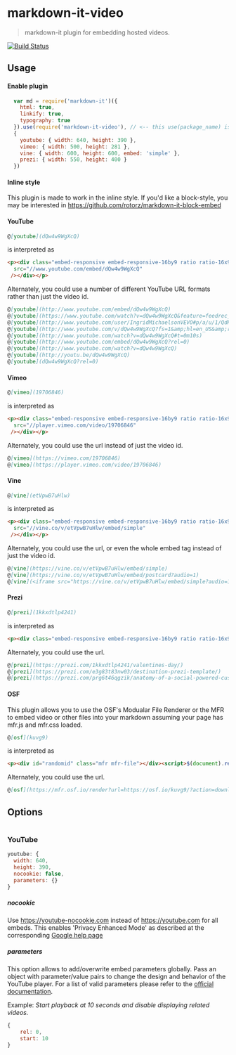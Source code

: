 # markdown-it-video

> markdown-it plugin for embedding hosted videos.

[![Build Status](https://travis-ci.org/CenterForOpenScience/markdown-it-video.svg?branch=master)](https://travis-ci.org/CenterForOpenScience/markdown-it-video)

## Usage

#### Enable plugin

```js
  var md = require('markdown-it')({
    html: true,
    linkify: true,
    typography: true
  }).use(require('markdown-it-video'), // <-- this use(package_name) is required 
  {
    youtube: { width: 640, height: 390 },
    vimeo: { width: 500, height: 281 },
    vine: { width: 600, height: 600, embed: 'simple' },
    prezi: { width: 550, height: 400 }
  })
```
#### Inline style

This plugin is made to work in the inline style. If you'd like a block-style, you may be interested in https://github.com/rotorz/markdown-it-block-embed

#### YouTube

```md
@[youtube](dQw4w9WgXcQ)
```

is interpreted as

```html
<p><div class="embed-responsive embed-responsive-16by9 ratio ratio-16x9"><iframe class="embed-responsive-item" id="youtubeplayer" width="640" height="390"
  src="//www.youtube.com/embed/dQw4w9WgXcQ"
 /></div></p>
```

Alternately, you could use a number of different YouTube URL formats rather than just the video id.

```md
@[youtube](http://www.youtube.com/embed/dQw4w9WgXcQ)
@[youtube](https://www.youtube.com/watch?v=dQw4w9WgXcQ&feature=feedrec_centerforopenscience_index)
@[youtube](http://www.youtube.com/user/IngridMichaelsonVEVO#p/a/u/1/QdK8U-VIH_o)
@[youtube](http://www.youtube.com/v/dQw4w9WgXcQ?fs=1&amp;hl=en_US&amp;rel=0)
@[youtube](http://www.youtube.com/watch?v=dQw4w9WgXcQ#t=0m10s)
@[youtube](http://www.youtube.com/embed/dQw4w9WgXcQ?rel=0)
@[youtube](http://www.youtube.com/watch?v=dQw4w9WgXcQ)
@[youtube](http://youtu.be/dQw4w9WgXcQ)
@[youtube](dQw4w9WgXcQ?rel=0)
```

#### Vimeo

```md
@[vimeo](19706846)
```

is interpreted as

```html
<p><div class="embed-responsive embed-responsive-16by9 ratio ratio-16x9"><iframe class="embed-responsive-item" id="vimeoplayer" width="500" height="281"
  src="//player.vimeo.com/video/19706846"
 /></div></p>
```

Alternately, you could use the url instead of just the video id.

```md
@[vimeo](https://vimeo.com/19706846)
@[vimeo](https://player.vimeo.com/video/19706846)
```

#### Vine

```md
@[vine](etVpwB7uHlw)
```

is interpreted as

```html
<p><div class="embed-responsive embed-responsive-16by9 ratio ratio-16x9"><iframe class="embed-responsive-item" id="vineplayer" width="600" height="600"
  src="//vine.co/v/etVpwB7uHlw/embed/simple"
 /></div></p>
```

Alternately, you could use the url, or even the whole embed tag instead of just the video id.

```md
@[vine](https://vine.co/v/etVpwB7uHlw/embed/simple)
@[vine](https://vine.co/v/etVpwB7uHlw/embed/postcard?audio=1)
@[vine](<iframe src="https://vine.co/v/etVpwB7uHlw/embed/simple?audio=1" width="600" height="600"></iframe><script src="https://platform.vine.co/static/scripts/embed.js"></script>)
```

#### Prezi

```md
@[prezi](1kkxdtlp4241)
```

is interpreted as 

```html
<p><div class="embed-responsive embed-responsive-16by9 ratio ratio-16x9"><iframe class="embed-responsive-item" id="preziplayer" width="550" height="400" src="https://prezi.com/embed/1kkxdtlp4241/?bgcolor=ffffff&amp;lock_to_path=0&amp;autoplay=0&amp;autohide_ctrls=0&amp;landing_data=bHVZZmNaNDBIWnNjdEVENDRhZDFNZGNIUE43MHdLNWpsdFJLb2ZHanI5N1lQVHkxSHFxazZ0UUNCRHloSXZROHh3PT0&amp;landing_sign=1kD6c0N6aYpMUS0wxnQjxzSqZlEB8qNFdxtdjYhwSuI" allowfullscreen></iframe></div></p>
```

Alternately, you could use the url.

```md
@[prezi](https://prezi.com/1kkxdtlp4241/valentines-day/)
@[prezi](https://prezi.com/e3g83t83nw03/destination-prezi-template/)
@[prezi](https://prezi.com/prg6t46qgzik/anatomy-of-a-social-powered-customer-service-win/)
```

#### OSF

This plugin allows you to use the OSF's Modualar File Renderer or the MFR to embed video or other files
 into your markdown assuming your page has mfr.js and mfr.css loaded.

```md
@[osf](kuvg9)
```

is interpreted as

```html
<p><div id="randomid" class="mfr mfr-file"></div><script>$(document).ready(function () {new mfr.Render("randomid", "https://mfr.osf.io/render?url=https://osf.io/kuvg9/?action=download%26mode=render");    }); </script></p>
```

Alternately, you could use the url.

```md
@[osf](https://mfr.osf.io/render?url=https://osf.io/kuvg9/?action=download)
```

## Options

```js

```

### YouTube

```js
youtube: {
  width: 640,
  height: 390,
  nocookie: false,
  parameters: {}
}
```

##### nocookie

Use https://youtube-nocookie.com instead of https://youtube.com for all embeds. This enables 'Privacy Enhanced Mode' as described at the corresponding [Google help page](https://support.google.com/youtube/answer/171780)

##### parameters

This option allows to add/overwrite embed parameters globally.
Pass an object with parameter/value pairs to change the design and behavior of the YouTube player.
For a list of valid parameters please refer to the [official documentation](https://developers.google.com/youtube/player_parameters#Parameters).

Example:
*Start playback at 10 seconds and disable displaying related videos.*

```js
{
    rel: 0,
    start: 10
}
```
